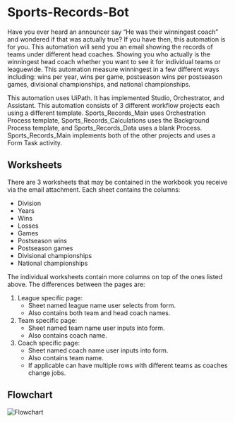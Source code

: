 # Sports-Records-Bot
Have you ever heard an announcer say “He was their winningest coach” and wondered if that was actually true? If you have then, this automation is for you. This automation will send you an email showing the records of teams under different head coaches. Showing you who actually is the winningest head coach whether you want to see it for individual teams or leaguewide.
This automation measure winningest in a few different ways including: wins per year, wins per game, postseason wins per postseason games, divisional championships, and national championships.


This automation uses UiPath. It has implemented Studio, Orchestrator, and Assistant. This automation consists of 3 different workflow projects each using a different template. Sports_Records_Main uses Orchestration Process template, Sports_Records_Calculations uses the Background Process template, and Sports_Records_Data uses a blank Process.
Sports_Records_Main implements both of the other projects and uses a Form Task activity.

## Worksheets
There are 3 worksheets that may be contained in the workbook you receive via the email attachment. Each sheet contains the columns:
- Division
- Years
- Wins
- Losses
- Games
- Postseason wins
- Postseason games
- Divisional championships
- National championships

The individual worksheets contain more columns on top of the ones listed above. The differences between the pages are:
1. League specific page:
    - Sheet named league name user selects from form.
    - Also contains both team and head coach names.
2. Team specific page:
    - Sheet named team name user inputs into form.
    - Also contains coach name.
3. Coach specific page:
    - Sheet named coach name user inputs into form.
    - Also contains team name.
    - If applicable can have multiple rows with different teams as coaches change jobs.

## Flowchart
![Flowchart](https://github.com/nfh2019/Sports-Records-Bot/new/master?readme=1/SportsRecordsFlowchart.png)
